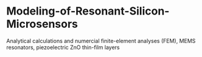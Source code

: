 # Modeling-of-Resonant-Silicon-Microsensors

Analytical calculations and numercial finite-element analyses (FEM), MEMS resonators, piezoelectric ZnO thin-film layers
